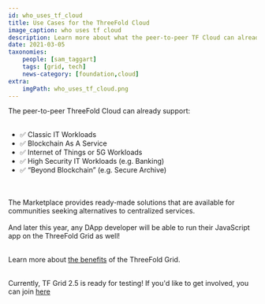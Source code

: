 ```yaml
---
id: who_uses_tf_cloud
title: Use Cases for the ThreeFold Cloud
image_caption: who uses tf cloud
description: Learn more about what the peer-to-peer TF Cloud can already achieve! 
date: 2021-03-05
taxonomies:
    people: [sam_taggart]
    tags: [grid, tech]
    news-category: [foundation,cloud]
extra:
    imgPath: who_uses_tf_cloud.png
---
```


The peer-to-peer ThreeFold Cloud can already support:
<br/>
<br/>

- ✅ Classic IT Workloads
- ✅ Blockchain As A Service
- ✅ Internet of Things or 5G Workloads
- ✅ High Security IT Workloads (e.g. Banking)
- ✅ “Beyond Blockchain” (e.g. Secure Archive)

<br/>
<br/>
The Marketplace provides ready-made solutions that are available for communities seeking alternatives to centralized services.
<br/>
<br/>
And later this year, any DApp developer will be able to run their JavaScript app on the ThreeFold Grid as well!
<br/>
<br/>

Learn more about [the benefits](https://threefold.io/info/threefold#/threefold__grid_why) of the ThreeFold Grid.
<br/>
<br/>

Currently, TF Grid 2.5 is ready for testing! If you'd like to get involved, you can join [here](https://bit.ly/tftesting)